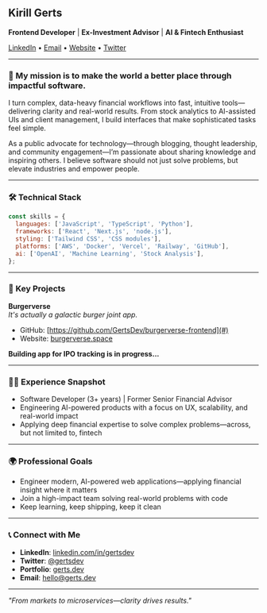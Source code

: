 ## Kirill Gerts

**Frontend Developer** | **Ex-Investment Advisor** | **AI & Fintech Enthusiast**

[LinkedIn](https://linkedin.com/in/gertsdev) • [Email](mailto:hello@gerts.dev) • [Website](https://gerts.dev) • [Twitter](https://twitter.com/gertsdev)

---

### 🌟 My mission is to make the world a better place through impactful software.

I turn complex, data-heavy financial workflows into fast, intuitive tools—delivering clarity and real-world results. From stock analytics to AI-assisted UIs and client management, I build interfaces that make sophisticated tasks feel simple.

As a public advocate for technology—through blogging, thought leadership, and community engagement—I’m passionate about sharing knowledge and inspiring others. I believe software should not just solve problems, but elevate industries and empower people.

---

### 🛠️ Technical Stack

```js
const skills = {
  languages: ['JavaScript', 'TypeScript', 'Python'],
  frameworks: ['React', 'Next.js', 'node.js'],
  styling: ['Tailwind CSS', 'CSS modules'],
  platforms: ['AWS', 'Docker', 'Vercel', 'Railway', 'GitHub'],
  ai: ['OpenAI', 'Machine Learning', 'Stock Analysis'],
};
```

---

### 🚀 Key Projects

**Burgerverse**  
_It's actually a galactic burger joint app._

- GitHub: [https://github.com/GertsDev/burgerverse-frontend](#)
- Website: [burgerverse.space](#)

**Building app for IPO tracking is in progress...**

---

### 👩‍💼 Experience Snapshot

- Software Developer (3+ years) | Former Senior Financial Advisor
- Engineering AI-powered products with a focus on UX, scalability, and real-world impact
- Applying deep financial expertise to solve complex problems—across, but not limited to, fintech

---

### 🌍 Professional Goals

- Engineer modern, AI-powered web applications—applying financial insight where it matters
- Join a high-impact team solving real-world problems with code
- Keep learning, keep shipping, keep it clean

---

### 📞 Connect with Me

- **LinkedIn**: [linkedin.com/in/gertsdev](https://linkedin.com/in/gertsdev)
- **Twitter**: [@gertsdev](https://twitter.com/gerts_official)
- **Portfolio**: [gerts.dev](https://gerts.dev)
- **Email**: [hello@gerts.dev](mailto:hello@gerts.dev)

---

_"From markets to microservices—clarity drives results."_

